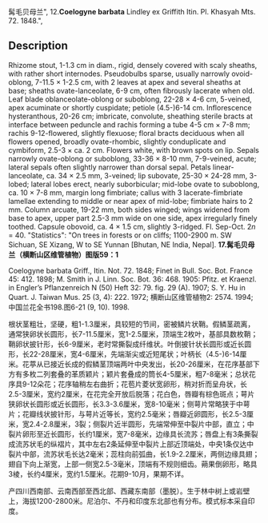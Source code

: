 髯毛贝母兰",
12.**Coelogyne barbata** Lindley ex Griffith Itin. Pl. Khasyah Mts. 72. 1848.",

## Description
Rhizome stout, 1-1.3 cm in diam., rigid, densely covered with scaly sheaths, with rather short internodes. Pseudobulbs sparse, usually narrowly ovoid-oblong, 7-11.5 × 1-2.5 cm, with 2 leaves at apex and several sheaths at base; sheaths ovate-lanceolate, 6-9 cm, often fibrously lacerate when old. Leaf blade oblanceolate-oblong or suboblong, 22-28 × 4-6 cm, 5-veined, apex acuminate or shortly cuspidate; petiole (4.5-)6-14 cm. Inflorescence hysteranthous, 20-26 cm; imbricate, convolute, sheathing sterile bracts at interface between peduncle and rachis forming a tube 4-5 cm × 7-8 mm; rachis 9-12-flowered, slightly flexuose; floral bracts deciduous when all flowers opened, broadly ovate-rhombic, slightly conduplicate and cymbiform, 2.5-3 × ca. 2 cm. Flowers white, with brown spots on lip. Sepals narrowly ovate-oblong or suboblong, 33-36 × 8-10 mm, 7-9-veined, acute; lateral sepals often slightly narrower than dorsal sepal. Petals linear-lanceolate, ca. 34 × 2.5 mm, 3-veined; lip subovate, 25-30 × 24-28 mm, 3-lobed; lateral lobes erect, nearly suborbicular; mid-lobe ovate to suboblong, ca. 10 × 7-8 mm, margin long fimbriate; callus with 3 lacerate-fimbriate lamellae extending to middle or near apex of mid-lobe; fimbriate hairs to 2 mm. Column arcuate, 19-22 mm, both sides winged; wings widened from base to apex, upper part 2.5-3 mm wide on one side, apex irregularly finely toothed. Capsule obovoid, ca. 4 × 1.5 cm, slightly 3-ridged. Fl. Sep-Oct. 2*n* = 40.
  "Statistics": "On trees in forests or on cliffs; 1100-2900 m. SW Sichuan, SE Xizang, W to SE Yunnan [Bhutan, NE India, Nepal].
**17.髯毛贝母兰（横断山区维管植物）图版59：1**

Coelogyne barbata Griff., Itin. Not. 72. 1848; Finet in Bull. Soc. Bot. France 45: 412. 1898; M. Smith in J. Linn. Soc. Bot. 36: 468. 1905: Pfitz. et Kraenzl. in Engler’s Pflanzenreich N (50) Heft 32: 79. fig. 29 (A). 1907; S. Y. Hu in Quart. J. Taiwan Mus. 25 (3, 4): 222. 1972; 横断山区维管植物2: 2574. 1994; 中国兰花全书198.图6-21 (9, 10). 1998.

根状茎粗壮，坚硬，粗1-1.3厘米，具较短的节间，密被鳞片状鞘。假鳞茎疏离，通常狭卵状长圆形，长7-11.5厘米，宽1-2.5厘米，顶端生2枚叶，基部具数枚鞘；鞘卵状披针形，长6-9厘米，老时常撕裂成纤维状。叶倒披针状长圆形或近长圆形，长22-28厘米，宽4-6厘米，先端渐尖或近短尾状；叶柄长（4.5-)6-14厘米。花葶从已接近长成的假鳞茎顶端两叶中央发出，长20-26厘米，在花序基部下方有多枚二列套叠的革质颖片；颖片套叠成的筒长4-5厘米，粗7-8毫米；总状花序具9-12朵花；花序轴稍左右曲折；花苞片菱状宽卵形，稍对折而呈舟状，长2.5-3厘米，宽约2厘米，在花完全开放后脱落；花白色，唇瓣有棕色斑点；萼片狭卵状长圆形或近长圆形，长3.3-3.6厘米，宽8-10毫米；侧萼片常略狭于中萼片；花瓣线状披针形，与萼片近等长，宽约2.5毫米；唇瓣近卵圆形，长2.5-3厘米，宽2.4-2.8厘米，3裂；侧裂片近半圆形，先端常伸至中裂片中部，直立；中裂片卵形至近长圆形，长约1厘米，宽7-8毫米，边缘具长流苏；唇盘上有3条撕裂成流苏状毛的纵褶片，其中左右2条延伸至中裂片上部近顶端处，中央1条仅达中裂片中部，流苏状毛长达2毫米；蕊柱向前弧曲，长1.9-2.2厘米，两侧边缘具翅；翅自下向上渐宽，上部一侧宽2.5-3毫米，顶端有不规则细齿。蒴果倒卵形，略具3棱，长约4厘米，宽约1.5厘米。花期9-10月，果期不详。

产四川西南部、云南西部至西北部、西藏东南部（墨脱）。生于林中树上或岩壁上，海拔1200-2800米。尼泊尔、不丹和印度东北部也有分布。模式标本采自印度。

